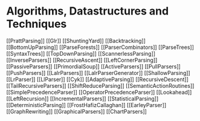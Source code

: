 # Algorithms, Datastructures and Techniques
[[PrattParsing]]
[[Glr]]
[[ShuntingYard]]
[[Backtracking]]
[[BottomUpParsing]]
[[ParseForests]]
[[ParserCombinators]]
[[ParseTrees]]
[[SyntaxTrees]]
[[TopDownParsing]]
[[ScannerlessParsing]]
[[InverseParsers]]
[[RecursiveAscent]]
[[LeftCornerParsing]]
[[PassiveParsers]]
[[PrimordialSoup]]
[[ActiveParsers]]
[[PullParsers]]
[[PushParsers]]
[[LalrParsers]]
[[LalrParserGenerator]]
[[ShallowParsing]]
[[LrParser]]
[[LlParser]]
[[Cyk]]
[[AdaptiveParsing]]
[[RecursiveDescent]]
[[TailRecursiveParsers]]
[[ShiftReduceParsing]]
[[SemanticActionRoutines]]
[[SimplePrecedenceParser]]
[[OperatorPrecedenceParser]]
[[Lookahead]]
[[LeftRecursion]]
[[IncrementalParsers]]
[[StatisticalParsing]]
[[DeterministicParsing]]
[[FrostHafizCallaghan]]
[[EarleyParser]]
[[GraphRewriting]]
[[GraphicalParsers]]
[[ChartParsers]]






